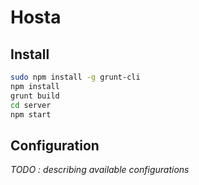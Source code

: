 Hosta
=======

Install
-------
```sh
sudo npm install -g grunt-cli
npm install
grunt build
cd server
npm start
```

Configuration
-------------

*TODO : describing available configurations*